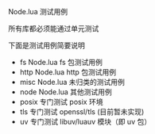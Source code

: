 Node.lua 测试用例

所有库都必须能通过单元测试

下面是测试用例简要说明

- fs Node.lua fs 包测试用例
- http Node.lua http 包测试用例
- misc Node.lua 未归类的测试用例
- node Node.lua 其他测试用例
- posix 专门测试 posix 环境
- tls 专门测试 openssl/tls (目前暂未实现)
- uv 专门测试 libuv/luauv 模块（即 uv 包）



